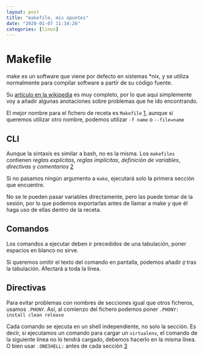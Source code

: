 ```yaml
---
layout: post
title: "makefile, mis apuntes"
date: "2020-01-07 11:34:26"
categories: [linux]
---
```

# Makefile

make es un software que viene por defecto en sistemas \*nix, y se utiliza normalmente para compilar software a partir de su código fuente.

Su [artículo en la wikipedia](https://es.wikipedia.org/wiki/Make) es muy completo, por lo que aquí simplemente voy a añadir algunas anotaciones sobre problemas que he ido encontrando.

El mejor nombre para el fichero de receta es `Makefile` [1], aunque sí queremos utilizar otro nombre, podemos utilizar `-f name` o `--file=name`

## CLI

Aunque la sintaxis es similar a bash, no es la misma. Los `makefiles` contienen *reglas explícitas*, *reglas implícitas*, *definición de variables*, *directivas* y *comentarios* [2]

Si no pasamos ningún argumento a `make`, ejecutará solo la primera sección que encuentre.

No se le pueden pasar variables directamente, pero las puede tomar de la sesión, por lo que podemos exportarlas antes de llamar a make y que él haga uso de ellas dentro de la receta.

## Comandos

Los comandos a ejecutar deben ir precedidos de una tabulación, poner espacios en blanco no sirve.

Si queremos omitir el texto del comando en pantalla, podemos añadir `@` tras la tabulación. Afectará a toda la línea.

## Directivas

Para evitar problemas con nombres de secciones igual que otros ficheros, usamos `.PHONY`. Así, al comienzo del fichero podemos poner `.PHONY: install clean release`

Cada comando se ejecuta en un shell independiente, no solo la sección. Es decir, si ejecutamos un comando para cargar un `virtualenv`, el comando de la siguiente línea no lo tendrá cargado, debemos hacerlo en la misma línea. O bien usar `.ONESHELL:` antes de cada sección [3]


[1]: https://www.gnu.org/software/make/manual/html_node/Makefile-Names.html#Makefile-Names
[2]: https://www.gnu.org/software/make/manual/make.html#Makefiles
[3]: https://unix.stackexchange.com/questions/475983/makefile-and-oneshell

